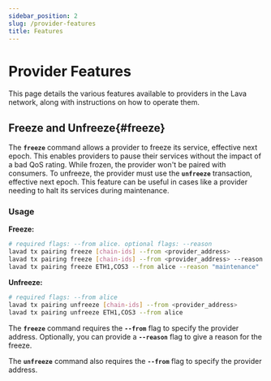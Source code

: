```yaml
---
sidebar_position: 2
slug: /provider-features
title: Features
---
```


# Provider Features

This page details the various features available to providers in the Lava network, along with instructions on how to operate them.

## Freeze and Unfreeze{#freeze}

The **`freeze`** command allows a provider to freeze its service, effective next epoch. This enables providers to pause their services without the impact of a bad QoS rating. While frozen, the provider won't be paired with consumers. To unfreeze, the provider must use the **`unfreeze`** transaction, effective next epoch. This feature can be useful in cases like a provider needing to halt its services during maintenance.

### Usage

**Freeze:**

```bash
# required flags: --from alice. optional flags: --reason
lavad tx pairing freeze [chain-ids] --from <provider_address>
lavad tx pairing freeze [chain-ids] --from <provider_address> --reason <freeze_reason>
lavad tx pairing freeze ETH1,COS3 --from alice --reason "maintenance"
```

**Unfreeze:**

```bash
# required flags: --from alice
lavad tx pairing unfreeze [chain-ids] --from <provider_address>
lavad tx pairing unfreeze ETH1,COS3 --from alice
```

The **`freeze`** command requires the **`--from`** flag to specify the provider address. Optionally, you can provide a **`--reason`** flag to give a reason for the freeze.

The **`unfreeze`** command also requires the **`--from`** flag to specify the provider address.
